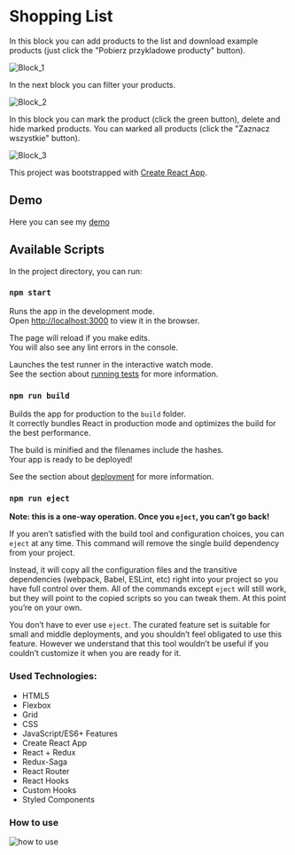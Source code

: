 # Shopping List

In this block you can add products to the list and download example products (just click the "Pobierz przykladowe producty" button).

![Block_1](https://i.ibb.co/P4BQR8J/Screenshot-1.png)

In the next block you can filter your products.

![Block_2](https://i.ibb.co/HP2z1Th/Screenshot-2.png)

In this block you can mark the product (click the green button), delete and hide marked products. You can маrked all products (click the "Zaznacz wszystkie" button).

![Block_3](https://i.ibb.co/Bz3DQ7W/Screenshot-3.png)

This project was bootstrapped with [Create React App](https://github.com/facebook/create-react-app).

## Demo
Here you can see my [demo](https://vov4ukz53.github.io/shopping-list-react/)

## Available Scripts

In the project directory, you can run:

### `npm start`

Runs the app in the development mode.\
Open [http://localhost:3000](http://localhost:3000) to view it in the browser.

The page will reload if you make edits.\
You will also see any lint errors in the console.


Launches the test runner in the interactive watch mode.\
See the section about [running tests](https://facebook.github.io/create-react-app/docs/running-tests) for more information.

### `npm run build`

Builds the app for production to the `build` folder.\
It correctly bundles React in production mode and optimizes the build for the best performance.

The build is minified and the filenames include the hashes.\
Your app is ready to be deployed!

See the section about [deployment](https://facebook.github.io/create-react-app/docs/deployment) for more information.

### `npm run eject`

**Note: this is a one-way operation. Once you `eject`, you can’t go back!**

If you aren’t satisfied with the build tool and configuration choices, you can `eject` at any time. This command will remove the single build dependency from your project.

Instead, it will copy all the configuration files and the transitive dependencies (webpack, Babel, ESLint, etc) right into your project so you have full control over them. All of the commands except `eject` will still work, but they will point to the copied scripts so you can tweak them. At this point you’re on your own.

You don’t have to ever use `eject`. The curated feature set is suitable for small and middle deployments, and you shouldn’t feel obligated to use this feature. However we understand that this tool wouldn’t be useful if you couldn’t customize it when you are ready for it.

### Used Technologies:
- HTML5
- Flexbox
- Grid
- CSS
- JavaScript/ES6+ Features
- Create React App
- React + Redux
- Redux-Saga
- React Router
- React Hooks
- Custom Hooks
- Styled Components

### How to use
![how to use](https://i.ibb.co/n0xMGr9/httpsi-ibb-co-Cnf6k5h-Lista-zakupow123.gif)


